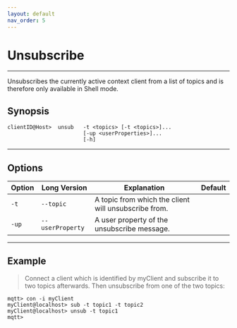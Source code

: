 ```yaml
---
layout: default
nav_order: 5
---
```


# Unsubscribe
***

Unsubscribes the currently active context client from a list of topics
and is therefore only available in Shell mode.

## Synopsis

```
clientID@Host>  unsub   -t <topics> [-t <topics>]... 
                        [-up <userProperties>]...
                        [-h] 
```

***

## Options


|Option |Long Version | Explanation | Default |
| ------- | -------------- | ------------------------- | -------- |
| ``-t``   | ``--topic``| A topic from which the client will unsubscribe from. |
| ``-up``| ``--userProperty`` | A user property of the unsubscribe message. |

***

## Example

> Connect a client which is identified by myClient and subscribe it to two topics afterwards.
Then unsubscribe from one of the two topics:

```
mqtt> con -i myClient
myClient@localhost> sub -t topic1 -t topic2
myClient@localhost> unsub -t topic1
mqtt>
```